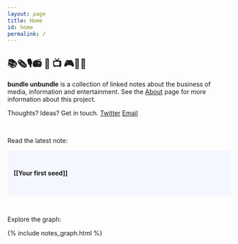 ```yaml
---
layout: page
title: Home
id: home
permalink: /
---
```


## 📚🗞🎙📻 🎥 📺 🎮📱🤑
<b>bundle unbundle</b> is a collection of linked notes about the business of media, information and entertainment. See the <a class="internal-link" href="/about">About</a> page for more information about this project. 

Thoughts? Ideas? Get in touch. [Twitter](https://twitter.com/bundleunbundle) [Email](bundleunbundle@gmail.com)

<br>

Read the latest note: 
<p style="padding: 3em 1em; background: #f5f7ff; border-radius: 4px;">
<span style="font-weight: bold">[[Your first seed]]</span> 
</p>

<style>
  .wrapper {
    max-width: 46em;
  }
</style>

<br>
<p>Explore the graph:</p>

{% include notes_graph.html %}
